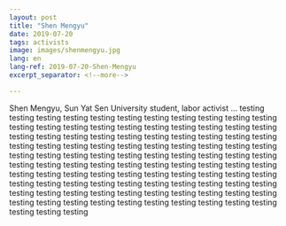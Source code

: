 ```yaml
---
layout: post
title: "Shen Mengyu"
date: 2019-07-20
tags: activists
image: images/shenmengyu.jpg
lang: en
lang-ref: 2019-07-20-Shen-Mengyu
excerpt_separator: <!--more-->

---
```


Shen Mengyu, Sun Yat Sen University student, labor activist ...
testing testing testing testing testing testing testing testing testing testing testing testing testing testing testing testing testing testing testing testing testing testing testing testing testing testing testing testing testing testing testing testing testing testing testing testing testing testing testing testing testing testing testing testing testing testing testing testing testing testing testing testing testing testing testing testing testing testing testing testing testing testing testing testing testing testing testing testing testing testing testing testing testing testing testing testing testing testing testing testing testing testing testing testing testing testing testing testing testing testing testing testing testing testing testing testing testing testing testing testing testing testing testing testing 
